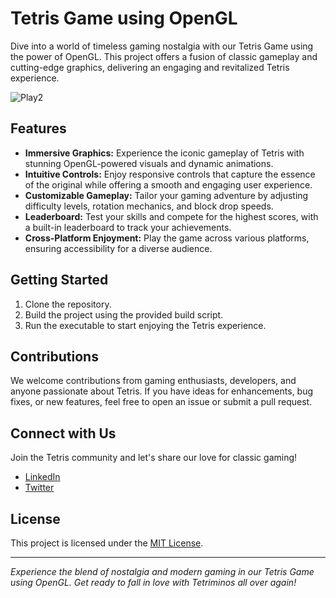 # Tetris Game using OpenGL

Dive into a world of timeless gaming nostalgia with our Tetris Game using the power of OpenGL. This project offers a fusion of classic gameplay and cutting-edge graphics, delivering an engaging and revitalized Tetris experience.

![Play2](https://github.com/Aashvitt/Tetris_Game/assets/91696949/a30b02b4-5c8c-4ca8-83bc-70c7ade9ab4e)


## Features

- **Immersive Graphics:** Experience the iconic gameplay of Tetris with stunning OpenGL-powered visuals and dynamic animations.
- **Intuitive Controls:** Enjoy responsive controls that capture the essence of the original while offering a smooth and engaging user experience.
- **Customizable Gameplay:** Tailor your gaming adventure by adjusting difficulty levels, rotation mechanics, and block drop speeds.
- **Leaderboard:** Test your skills and compete for the highest scores, with a built-in leaderboard to track your achievements.
- **Cross-Platform Enjoyment:** Play the game across various platforms, ensuring accessibility for a diverse audience.

## Getting Started

1. Clone the repository.
2. Build the project using the provided build script.
3. Run the executable to start enjoying the Tetris experience.

## Contributions

We welcome contributions from gaming enthusiasts, developers, and anyone passionate about Tetris. If you have ideas for enhancements, bug fixes, or new features, feel free to open an issue or submit a pull request.

## Connect with Us

Join the Tetris community and let's share our love for classic gaming!

- [LinkedIn](https://www.linkedin.com/in/aashvitt-singh)
- [Twitter](https://twitter.com/AashvittSingh?t=b8rVAtNJWrPp0zTCPKgVrA&s=09)

## License

This project is licensed under the [MIT License](LICENSE).

---

*Experience the blend of nostalgia and modern gaming in our Tetris Game using OpenGL. Get ready to fall in love with Tetriminos all over again!*
